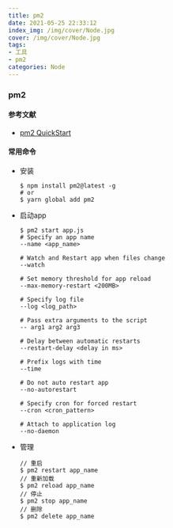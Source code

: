 ```yaml
---
title: pm2
date: 2021-05-25 22:33:12
index_img: /img/cover/Node.jpg
cover: /img/cover/Node.jpg
tags:
- 工具
- pm2
categories: Node
---
```

### pm2

#### 参考文献

* [pm2 QuickStart](https://pm2.keymetrics.io/docs/usage/quick-start/)

#### 常用命令

* 安装

  ```
  $ npm install pm2@latest -g
  # or
  $ yarn global add pm2
  ```

* 启动app

  ```
  $ pm2 start app.js
  # Specify an app name
  --name <app_name>
  
  # Watch and Restart app when files change
  --watch
  
  # Set memory threshold for app reload
  --max-memory-restart <200MB>
  
  # Specify log file
  --log <log_path>
  
  # Pass extra arguments to the script
  -- arg1 arg2 arg3
  
  # Delay between automatic restarts
  --restart-delay <delay in ms>
  
  # Prefix logs with time
  --time
  
  # Do not auto restart app
  --no-autorestart
  
  # Specify cron for forced restart
  --cron <cron_pattern>
  
  # Attach to application log
  --no-daemon
  ```

* 管理

  ```
  // 重启
  $ pm2 restart app_name
  // 重新加载
  $ pm2 reload app_name
  // 停止
  $ pm2 stop app_name
  // 删除
  $ pm2 delete app_name
  ```

  
